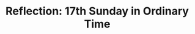 ---
title: "Reflection: 17th Sunday in Ordinary Time"
layout: reader
description: "Homilist: Rev. Fr. Hillary Agbenosi"
feature_image: posts/reflection-17th-sunday-in-ordinary-time-year-a.jpg
category: reflection
published: true
---